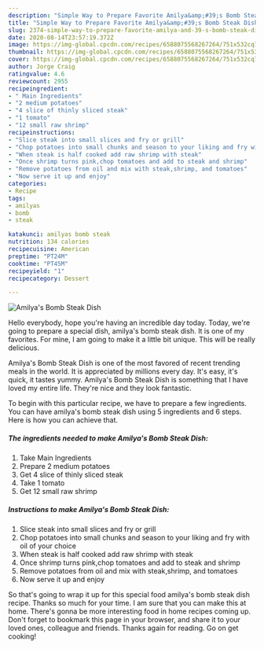 ```yaml
---
description: "Simple Way to Prepare Favorite Amilya&amp;#39;s Bomb Steak Dish"
title: "Simple Way to Prepare Favorite Amilya&amp;#39;s Bomb Steak Dish"
slug: 2374-simple-way-to-prepare-favorite-amilya-and-39-s-bomb-steak-dish
date: 2020-08-14T23:57:19.372Z
image: https://img-global.cpcdn.com/recipes/6588075568267264/751x532cq70/amilyas-bomb-steak-dish-recipe-main-photo.jpg
thumbnail: https://img-global.cpcdn.com/recipes/6588075568267264/751x532cq70/amilyas-bomb-steak-dish-recipe-main-photo.jpg
cover: https://img-global.cpcdn.com/recipes/6588075568267264/751x532cq70/amilyas-bomb-steak-dish-recipe-main-photo.jpg
author: Jorge Craig
ratingvalue: 4.6
reviewcount: 2955
recipeingredient:
- " Main Ingredients"
- "2 medium potatoes"
- "4 slice of thinly sliced steak"
- "1 tomato"
- "12 small raw shrimp"
recipeinstructions:
- "Slice steak into small slices and fry or grill"
- "Chop potatoes into small chunks and season to your liking and fry with oil of your choice"
- "When steak is half cooked add raw shrimp with steak"
- "Once shrimp turns pink,chop tomatoes and add to steak and shrimp"
- "Remove potatoes from oil and mix with steak,shrimp, and tomatoes"
- "Now serve it up and enjoy"
categories:
- Recipe
tags:
- amilyas
- bomb
- steak

katakunci: amilyas bomb steak 
nutrition: 134 calories
recipecuisine: American
preptime: "PT24M"
cooktime: "PT45M"
recipeyield: "1"
recipecategory: Dessert

---
```



![Amilya&#39;s Bomb Steak Dish](https://img-global.cpcdn.com/recipes/6588075568267264/751x532cq70/amilyas-bomb-steak-dish-recipe-main-photo.jpg)

Hello everybody, hope you're having an incredible day today. Today, we're going to prepare a special dish, amilya&#39;s bomb steak dish. It is one of my favorites. For mine, I am going to make it a little bit unique. This will be really delicious.



Amilya&#39;s Bomb Steak Dish is one of the most favored of recent trending meals in the world. It is appreciated by millions every day. It's easy, it's quick, it tastes yummy. Amilya&#39;s Bomb Steak Dish is something that I have loved my entire life. They're nice and they look fantastic.


To begin with this particular recipe, we have to prepare a few ingredients. You can have amilya&#39;s bomb steak dish using 5 ingredients and 6 steps. Here is how you can achieve that.

<!--inarticleads1-->

##### The ingredients needed to make Amilya&#39;s Bomb Steak Dish:

1. Take  Main Ingredients
1. Prepare 2 medium potatoes
1. Get 4 slice of thinly sliced steak
1. Take 1 tomato
1. Get 12 small raw shrimp




<!--inarticleads2-->

##### Instructions to make Amilya&#39;s Bomb Steak Dish:

1. Slice steak into small slices and fry or grill
1. Chop potatoes into small chunks and season to your liking and fry with oil of your choice
1. When steak is half cooked add raw shrimp with steak
1. Once shrimp turns pink,chop tomatoes and add to steak and shrimp
1. Remove potatoes from oil and mix with steak,shrimp, and tomatoes
1. Now serve it up and enjoy




So that's going to wrap it up for this special food amilya&#39;s bomb steak dish recipe. Thanks so much for your time. I am sure that you can make this at home. There's gonna be more interesting food in home recipes coming up. Don't forget to bookmark this page in your browser, and share it to your loved ones, colleague and friends. Thanks again for reading. Go on get cooking!
